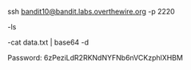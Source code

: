 ssh bandit10@bandit.labs.overthewire.org -p 2220

-ls

-cat data.txt | base64 -d

Password:
6zPeziLdR2RKNdNYFNb6nVCKzphlXHBM
